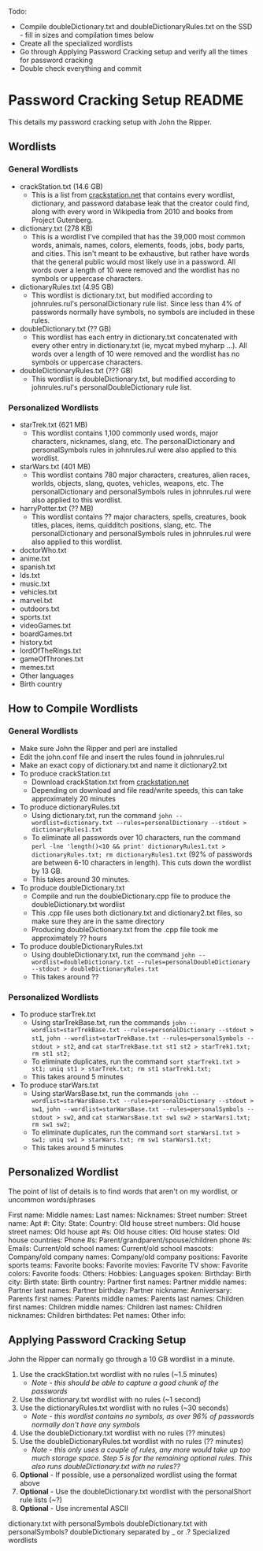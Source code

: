 Todo:
- Compile doubleDictionary.txt and doubleDictionaryRules.txt on the SSD - fill in sizes and compilation times below
- Create all the specialized wordlists
- Go through Applying Password Cracking setup and verify all the times for password cracking
- Double check everything and commit

# Password Cracking Setup README
This details my password cracking setup with John the Ripper.

## Wordlists
### General Wordlists
* crackStation.txt (14.6 GB)
    * This is a list from [crackstation.net](https://crackstation.net/crackstation-wordlist-password-cracking-dictionary.htm) that contains every wordlist, dictionary, and password database leak that the creator could find, along with every word in Wikipedia from 2010 and books from Project Gutenberg.
* dictionary.txt (278 KB)
    * This is a wordlist I've compiled that has the 39,000 most common words, animals, names, colors, elements, foods, jobs, body parts, and cities. This isn't meant to be exhaustive, but rather have words that the general public would most likely use in a password. All words over a length of 10 were removed and the wordlist has no symbols or uppercase characters.
* dictionaryRules.txt (4.95 GB)
    * This wordlist is dictionary.txt, but modified according to johnrules.rul's personalDictionary rule list. Since less than 4% of passwords normally have symbols, no symbols are included in these rules. 
* doubleDictionary.txt (?? GB)
    * This wordlist has each entry in dictionary.txt concatenated with every other entry in dictionary.txt (ie, mycat mybed myharp ...). All words over a length of 10 were removed and the wordlist has no symbols or uppercase characters.
* doubleDictionaryRules.txt (??? GB)
    * This wordlist is doubleDictionary.txt, but modified according to johnrules.rul's personalDoubleDictionary rule list.

### Personalized Wordlists
* starTrek.txt (621 MB)
    * This wordlist contains 1,100 commonly used words, major characters, nicknames, slang, etc. The personalDictionary and personalSymbols rules in johnrules.rul were also applied to this wordlist.
* starWars.txt (401 MB)
    * This wordlist contains 780 major characters, creatures, alien races, worlds, objects, slang, quotes, vehicles, weapons, etc. The personalDictionary and personalSymbols rules in johnrules.rul were also applied to this wordlist. 
* harryPotter.txt (?? MB)
    * This wordlist contains ?? major characters, spells, creatures, book titles, places, items, quidditch positions, slang, etc. The personalDictionary and personalSymbols rules in johnrules.rul were also applied to this wordlist.
* doctorWho.txt
* anime.txt
* spanish.txt
* lds.txt
* music.txt
* vehicles.txt
* marvel.txt
* outdoors.txt
* sports.txt
* videoGames.txt
* boardGames.txt
* history.txt
* lordOfTheRings.txt
* gameOfThrones.txt
* memes.txt
* Other languages
* Birth country

## How to Compile Wordlists
### General Wordlists
* Make sure John the Ripper and perl are installed
* Edit the john.conf file and insert the rules found in johnrules.rul
* Make an exact copy of dictionary.txt and name it dictionary2.txt
* To produce crackStation.txt
    * Download crackStation.txt from [crackstation.net](https://crackstation.net/crackstation-wordlist-password-cracking-dictionary.htm)
    * Depending on download and file read/write speeds, this can take approximately 20 minutes
* To produce dictionaryRules.txt
    * Using dictionary.txt, run the command `john --wordlist=dictionary.txt --rules=personalDictionary --stdout > dictionaryRules1.txt`
    * To eliminate all passwords over 10 characters, run the command `perl -lne 'length()<10 && print' dictionaryRules1.txt > dictionaryRules.txt; rm dictionaryRules1.txt` (92% of passwords are between 6-10 characters in length). This cuts down the wordlist by 13 GB.
    * This takes around 30 minutes.
* To produce doubleDictionary.txt
    * Compile and run the doubleDictionary.cpp file to produce the doubleDictionary.txt wordlist
    * This .cpp file uses both dictionary.txt and dictionary2.txt files, so make sure they are in the same directory
    * Producing doubleDictionary.txt from the .cpp file took me approximately ?? hours
* To produce doubleDictionaryRules.txt
    * Using doubleDictionary.txt, run the command `john --wordlist=doubleDictionary.txt --rules=personalDoubleDictionary --stdout > doubleDictionaryRules.txt`
    * This takes around ??

### Personalized Wordlists
* To produce starTrek.txt
    * Using starTrekBase.txt, run the commands `john --wordlist=starTrekBase.txt --rules=personalDictionary --stdout > st1`, `john --wordlist=starTrekBase.txt --rules=personalSymbols --stdout > st2`, and `cat starTrekBase.txt st1 st2 > starTrek1.txt; rm st1 st2;`
    * To eliminate duplicates, run the command `sort starTrek1.txt > st1; uniq st1 > starTrek.txt; rm st1 starTrek1.txt;`
    * This takes around 5 minutes
* To produce starWars.txt
    * Using starWarsBase.txt, run the commands `john --wordlist=starWarsBase.txt --rules=personalDictionary --stdout > sw1`, `john --wordlist=starWarsBase.txt --rules=personalSymbols --stdout > sw2`, and `cat starWarsBase.txt sw1 sw2 > starWars1.txt; rm sw1 sw2;`
    * To eliminate duplicates, run the command `sort starWars1.txt > sw1; uniq sw1 > starWars.txt; rm sw1 starWars1.txt;`
    * This takes around 5 minutes

## Personalized Wordlist
The point of list of details is to find words that aren't on my wordlist, or uncommon words/phrases

First name:
Middle names:
Last names:
Nicknames: 
Street number:
Street name:
Apt #:
City:
State:
Country:
Old house street numbers:
Old house street names:
Old house apt #s:
Old house cities:
Old house states:
Old house countries:
Phone #s:
Parent/grandparent/spouse/children phone #s:
Emails:
Current/old school names:
Current/old school mascots:
Company/old company names:
Company/old company positions:
Favorite sports teams:
Favorite books:
Favorite movies:
Favorite TV show:
Favorite colors:
Favorite foods:
Others:
Hobbies:
Languages spoken:
Birthday:
Birth city:
Birth state:
Birth country:
Partner first names:
Partner middle names:
Partner last names:
Partner birthday:
Partner nickname:
Anniversary:
Parents first names:
Parents middle names:
Parents last names:
Children first names:
Children middle names:
Children last names:
Children nicknames:
Children birthdates:
Pet names:
Other info:

## Applying Password Cracking Setup
John the Ripper can normally go through a 10 GB wordlist in a minute.

1. Use the crackStation.txt wordlist with no rules (~1.5 minutes)
    * *Note - this should be able to capture a good chunk of the passwords*
2. Use the dictionary.txt wordlist with no rules (~1 second)
3. Use the dictionaryRules.txt wordlist with no rules (~30 seconds)
    * *Note - this wordlist contains no symbols, as over 96% of passwords normally don't have any symbols*
4. Use the doubleDictionary.txt wordlist with no rules (?? minutes)
5. Use the doubleDictionaryRules.txt wordlist with no rules (?? minutes)
    * *Note - this only uses a couple of rules, any more would take up too much storage space. Step 5 is for the remaining optional rules. This also runs doubleDictionary.txt with no rules??*
9. **Optional** - If possible, use a personalized wordlist using the format above
9. **Optional** - Use the doubleDictionary.txt wordlist with the personalShort rule lists (~?)
9. **Optional** - Use incremental ASCII


dictionary.txt with personalSymbols
doubleDictionary.txt with personalSymbols?
doubleDictionary separated by _ or .?
Specialized wordlists